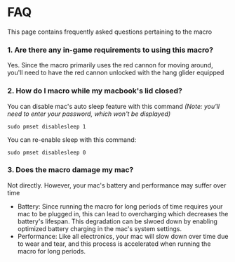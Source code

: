 # FAQ
This page contains frequently asked questions pertaining to the macro

### 1. Are there any in-game requirements to using this macro?
Yes. Since the macro primarily uses the red cannon for moving around, you'll need to have the red cannon unlocked with the hang glider equipped

### 2. How do I macro while my macbook's lid closed?
You can disable mac's auto sleep feature with this command
*(Note: you'll need to enter your password, which won't be displayed)*
```console
sudo pmset disablesleep 1
```
You can re-enable sleep with this command:
```console
sudo pmset disablesleep 0
```

### 3. Does the macro damage my mac?

Not directly. However, your mac's battery and performance may suffer over time
- Battery:
  Since running the macro for long periods of time requires your mac to be plugged in, this can lead to overcharging which decreases the battery's lifespan. This degradation can be slwoed down by enabling optimized battery charging in the mac's system settings.
- Performance:
  Like all electronics, your mac will slow down over time due to wear and tear, and this process is accelerated when running the macro for long periods.

